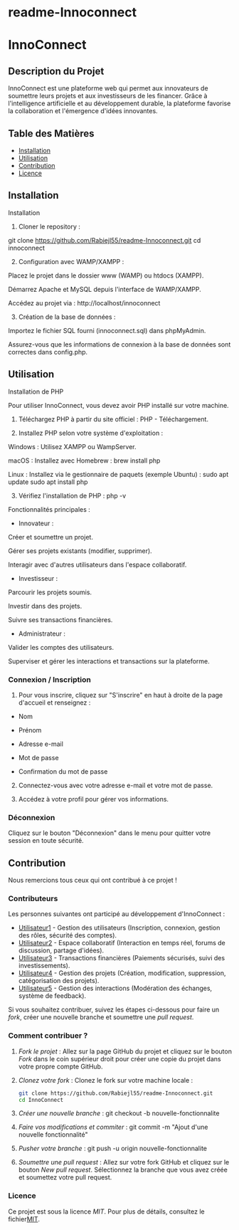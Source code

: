 # readme-Innoconnect
 # InnoConnect

## Description du Projet
InnoConnect est une plateforme web qui permet aux innovateurs de soumettre leurs projets et aux investisseurs de les financer. Grâce à l'intelligence artificielle et au développement durable, la plateforme favorise la collaboration et l'émergence d'idées innovantes.

## Table des Matières
- [Installation](#installation)
- [Utilisation](#utilisation)
- [Contribution](#contribution)
- [Licence](#licence)

## Installation
Installation

1. Cloner le repository :


git clone https://github.com/Rabiejl55/readme-Innoconnect.git
cd innoconnect

2. Configuration avec WAMP/XAMPP :


Placez le projet dans le dossier www (WAMP) ou htdocs (XAMPP).

Démarrez Apache et MySQL depuis l'interface de WAMP/XAMPP.

Accédez au projet via : http://localhost/innoconnect

3. Création de la base de données :

Importez le fichier SQL fourni (innoconnect.sql) dans phpMyAdmin.

Assurez-vous que les informations de connexion à la base de données sont correctes dans config.php.

## Utilisation
Installation de PHP

Pour utiliser InnoConnect, vous devez avoir PHP installé sur votre machine.

1. Téléchargez PHP à partir du site officiel : PHP - Téléchargement.

2. Installez PHP selon votre système d'exploitation :

Windows : Utilisez XAMPP ou WampServer.

macOS : Installez avec Homebrew :
brew install php

Linux : Installez via le gestionnaire de paquets (exemple Ubuntu) :
sudo apt update
sudo apt install php

3. Vérifiez l'installation de PHP :
php -v

Fonctionnalités principales :

* Innovateur :

Créer et soumettre un projet.

Gérer ses projets existants (modifier, supprimer).

Interagir avec d'autres utilisateurs dans l'espace collaboratif.

* Investisseur :

Parcourir les projets soumis.

Investir dans des projets.

Suivre ses transactions financières.

* Administrateur :

Valider les comptes des utilisateurs.

Superviser et gérer les interactions et transactions sur la plateforme.

### Connexion / Inscription

1. Pour vous inscrire, cliquez sur "S'inscrire" en haut à droite de la page d'accueil et renseignez :

- Nom

- Prénom

- Adresse e-mail

- Mot de passe

- Confirmation du mot de passe

2. Connectez-vous avec votre adresse e-mail et votre mot de passe.

3. Accédez à votre profil pour gérer vos informations.

### Déconnexion

Cliquez sur le bouton "Déconnexion" dans le menu pour quitter votre session en toute sécurité.

## Contribution
Nous remercions tous ceux qui ont contribué à ce projet !
### Contributeurs

Les personnes suivantes ont participé au développement d'InnoConnect :
- [Utilisateur1](https://github.com/faryoula11) - Gestion des utilisateurs (Inscription, connexion, gestion des rôles, sécurité des comptes).
- [Utilisateur2](https://github.com/Rabiejl55) - Espace collaboratif (Interaction en temps réel, forums de discussion, partage d'idées).
- [Utilisateur3](https://github.com/chakroun-nermine) - Transactions financières (Paiements sécurisés, suivi des investissements).
- [Utilisateur4](https://github.com/Moha200344) - Gestion des projets (Création, modification, suppression, catégorisation des projets).
- [Utilisateur5](https://github.com/molkaezzine) - Gestion des interactions (Modération des échanges, système de feedback).


Si vous souhaitez contribuer, suivez les étapes ci-dessous pour faire un *fork*, créer une nouvelle branche et soumettre une *pull request*.

### Comment contribuer ?

1. *Fork le projet* : Allez sur la page GitHub du projet et cliquez sur le bouton *Fork* dans le coin supérieur droit pour créer une copie du projet dans votre propre compte GitHub.
   
2. *Clonez votre fork* : Clonez le fork sur votre machine locale :
   ```bash
   git clone https://github.com/Rabiejl55/readme-Innoconnect.git
   cd InnoConnect
3. *Créer une nouvelle branche* : 
   git checkout -b nouvelle-fonctionnalite

4. *Faire vos modifications et commiter* : 
   git commit -m "Ajout d'une nouvelle fonctionnalité"

5. *Pusher votre branche* :
   git push -u origin nouvelle-fonctionnalite

6. *Soumettre une pull request* : Allez sur votre fork GitHub et cliquez
sur le bouton *New pull request*. Sélectionnez la branche que vous avez
créée et soumettez votre pull request.

### Licence
Ce projet est sous la licence *MIT*. 
Pour plus de détails, consultez le fichier[MIT](https://choosealicense.com/licenses/mit/).
